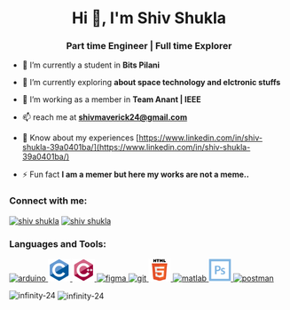 <h1 align="center">Hi 👋, I'm Shiv Shukla</h1>
<h3 align="center">Part time Engineer | Full time Explorer</h3>

- 🔭 I’m currently a student in **Bits Pilani**

- 🌱 I’m currently exploring **about space technology and elctronic stuffs**


- 👯 I’m working as a member in **Team Anant | IEEE**

- 📫 reach me at **shivmaverick24@gmail.com**

- 📄 Know about my experiences [https://www.linkedin.com/in/shiv-shukla-39a0401ba/](https://www.linkedin.com/in/shiv-shukla-39a0401ba/)

- ⚡ Fun fact **I am a memer but here my works are not a meme..**

<h3 align="left">Connect with me:</h3>
<p align="left">
<a href="https://linkedin.com/in/shiv shukla" target="blank"><img align="center" src="https://raw.githubusercontent.com/rahuldkjain/github-profile-readme-generator/master/src/images/icons/Social/linked-in-alt.svg" alt="shiv shukla" height="30" width="40" /></a>
<a href="https://fb.com/shiv shukla" target="blank"><img align="center" src="https://raw.githubusercontent.com/rahuldkjain/github-profile-readme-generator/master/src/images/icons/Social/facebook.svg" alt="shiv shukla" height="30" width="40" /></a>
</p>

<h3 align="left">Languages and Tools:</h3>
<p align="left"> <a href="https://www.arduino.cc/" target="_blank" rel="noreferrer"> <img src="https://cdn.worldvectorlogo.com/logos/arduino-1.svg" alt="arduino" width="40" height="40"/> </a> <a href="https://www.cprogramming.com/" target="_blank" rel="noreferrer"> <img src="https://raw.githubusercontent.com/devicons/devicon/master/icons/c/c-original.svg" alt="c" width="40" height="40"/> </a> <a href="https://www.w3schools.com/cpp/" target="_blank" rel="noreferrer"> <img src="https://raw.githubusercontent.com/devicons/devicon/master/icons/cplusplus/cplusplus-original.svg" alt="cplusplus" width="40" height="40"/> </a> <a href="https://www.figma.com/" target="_blank" rel="noreferrer"> <img src="https://www.vectorlogo.zone/logos/figma/figma-icon.svg" alt="figma" width="40" height="40"/> </a> <a href="https://git-scm.com/" target="_blank" rel="noreferrer"> <img src="https://www.vectorlogo.zone/logos/git-scm/git-scm-icon.svg" alt="git" width="40" height="40"/> </a> <a href="https://www.w3.org/html/" target="_blank" rel="noreferrer"> <img src="https://raw.githubusercontent.com/devicons/devicon/master/icons/html5/html5-original-wordmark.svg" alt="html5" width="40" height="40"/> </a> <a href="https://www.mathworks.com/" target="_blank" rel="noreferrer"> <img src="https://upload.wikimedia.org/wikipedia/commons/2/21/Matlab_Logo.png" alt="matlab" width="40" height="40"/> </a> <a href="https://www.photoshop.com/en" target="_blank" rel="noreferrer"> <img src="https://raw.githubusercontent.com/devicons/devicon/master/icons/photoshop/photoshop-line.svg" alt="photoshop" width="40" height="40"/> </a> <a href="https://postman.com" target="_blank" rel="noreferrer"> <img src="https://www.vectorlogo.zone/logos/getpostman/getpostman-icon.svg" alt="postman" width="40" height="40"/> </a> </p>

<p><img align="left" src="https://github-readme-stats.vercel.app/api/top-langs?username=infinity-24&show_icons=true&locale=en&layout=compact" alt="infinity-24" /></p>

<p>&nbsp;<img align="center" src="https://github-readme-stats.vercel.app/api?username=infinity-24&show_icons=true&locale=en" alt="infinity-24" /></p>

